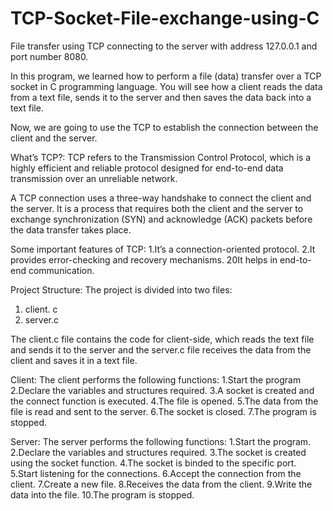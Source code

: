 # TCP-Socket-File-exchange-using-C
File transfer using TCP connecting to the server with address 127.0.0.1 and port number 8080.

In this program, we learned how to perform a file (data) transfer over a TCP socket in C programming language. You will see how a client reads the data from a text file, sends it to the server and then saves the data back into a text file.

Now, we are going to use the TCP to establish the connection between the client and the server.

What’s TCP?: TCP refers to the Transmission Control Protocol, which is a highly efficient and reliable protocol designed for end-to-end data transmission over an unreliable network. 

A TCP connection uses a three-way handshake to connect the client and the server. It is a process that requires both the client and the server to exchange synchronization (SYN) and acknowledge (ACK) packets before the data transfer takes place.

Some important features of TCP:
1.It’s a connection-oriented protocol.
2.It provides error-checking and recovery mechanisms.
20It helps in end-to-end communication.
 
 
Project Structure:
The project is divided into two files:
1. client. c
2. server.c

The client.c file contains the code for client-side, which reads the text file and sends it to the server and the server.c file receives the data from the client and saves it in a text file.

Client:
The client performs the following functions:
1.Start the program
2.Declare the variables and structures required.
3.A socket is created and the connect function is executed.
4.The file is opened.
5.The data from the file is read and sent to the server.
6.The socket is closed.
7.The program is stopped.

Server:
The server performs the following functions:
1.Start the program.
2.Declare the variables and structures required.
3.The socket is created using the socket function.
4.The socket is binded to the specific port.
5.Start listening for the connections.
6.Accept the connection from the client.
7.Create a new file.
8.Receives the data from the client.
9.Write the data into the file.
10.The program is stopped.

